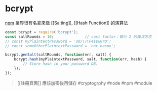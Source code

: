 # bcrypt
[npm](https://www.npmjs.com/package/bcrypt)
業界很有名拿來做 [[Salting]], [[Hash Function]] 的演算法

```js
const bcrypt = require('bcrypt');
const saltRounds = 10;				// cost factor：執行 2 的幾次方次
// const myPlaintextPassword = 's0/\/\P4$$w0rD';
// const someOtherPlaintextPassword = 'not_bacon';
```

```js
bcrypt.genSalt(saltRounds, function(err, salt) {
    bcrypt.hash(myPlaintextPassword, salt, function(err, hash) {
        // Store hash in your password DB.
    });
});
```

>[[註冊頁面]] 應該加密後再儲存
#cryptogrphy #node #npm #module 